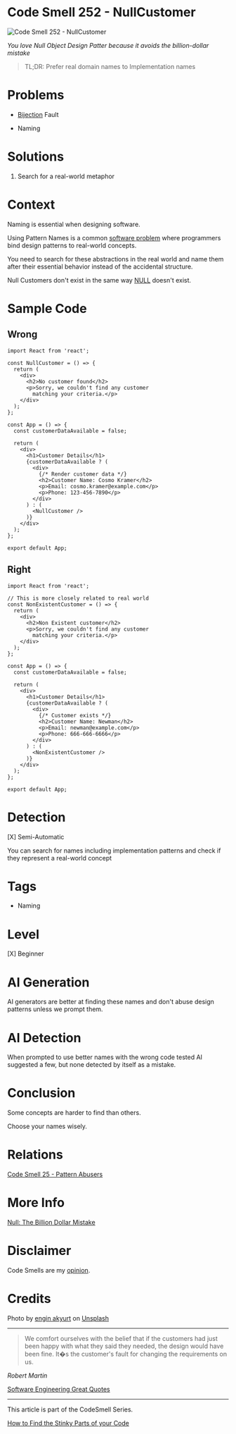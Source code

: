 # Code Smell 252 - NullCustomer
            
![Code Smell 252 - NullCustomer](Code%20Smell%20252%20-%20NullCustomer.jpg)

*You love Null Object Design Patter because it avoids the billion-dollar mistake*

> TL;DR: Prefer real domain names to Implementation names

# Problems

- [Bijection](https://github.com/mcsee/Software-Design-Articles/tree/main/Articles/Theory/The%20One%20and%20Only%20Software%20Design%20Principle/readme.md) Fault

- Naming

# Solutions

1. Search for a real-world metaphor

# Context

Naming is essential when designing software.

Using Pattern Names is a common [software problem](https://github.com/mcsee/Software-Design-Articles/tree/main/Articles/Code%20Smells/Code%20Smell%2025%20-%20Pattern%20Abusers/readme.md) where programmers bind design patterns to real-world concepts.

You need to search for these abstractions in the real world and name them after their essential behavior instead of the accidental structure.

Null Customers don't exist in the same way [NULL](https://github.com/mcsee/Software-Design-Articles/tree/main/Articles/Theory/Null%20-%20The%20Billion%20Dollar%20Mistake/readme.md) doesn't exist.

# Sample Code

## Wrong

<!-- [Gist Url](https://gist.github.com/mcsee/b13e79a85fdd706f17dfff192a8a4b6f) -->

```react
import React from 'react';

const NullCustomer = () => {
  return (
    <div>
      <h2>No customer found</h2>
      <p>Sorry, we couldn't find any customer 
        matching your criteria.</p>
    </div>
  );
};

const App = () => { 
  const customerDataAvailable = false;

  return (
    <div>
      <h1>Customer Details</h1>
      {customerDataAvailable ? (
        <div>
          {/* Render customer data */}
          <h2>Customer Name: Cosmo Kramer</h2>
          <p>Email: cosmo.kramer@example.com</p>
          <p>Phone: 123-456-7890</p>
        </div>
      ) : (
        <NullCustomer />
      )}
    </div>
  );
};

export default App;
```

## Right

<!-- [Gist Url](https://gist.github.com/mcsee/15f41dcd4d4f1c89e8b31348d6649740) -->

```react
import React from 'react';

// This is more closely related to real world
const NonExistentCustomer = () => {
  return (
    <div>
      <h2>Non Existent customer</h2>
      <p>Sorry, we couldn't find any customer 
        matching your criteria.</p>
    </div>
  );
};

const App = () => { 
  const customerDataAvailable = false;

  return (
    <div>
      <h1>Customer Details</h1>
      {customerDataAvailable ? (
        <div>
          {/* Customer exists */}
          <h2>Customer Name: Newman</h2>
          <p>Email: newman@example.com</p>
          <p>Phone: 666-666-6666</p>
        </div>
      ) : (
        <NonExistentCustomer />
      )}
    </div>
  );
};

export default App;
```

# Detection

[X] Semi-Automatic 

You can search for names including implementation patterns and check if they represent a real-world concept

# Tags

- Naming 

# Level

[X] Beginner

# AI Generation

AI generators are better at finding these names and don't abuse design patterns unless we prompt them.

# AI Detection

When prompted to use better names with the wrong code tested AI suggested a few, but none detected by itself as a mistake.

# Conclusion

Some concepts are harder to find than others.

Choose your names wisely.

# Relations

[Code Smell 25 - Pattern Abusers](https://github.com/mcsee/Software-Design-Articles/tree/main/Articles/Code%20Smells/Code%20Smell%2025%20-%20Pattern%20Abusers/readme.md)

# More Info

[Null: The Billion Dollar Mistake](https://github.com/mcsee/Software-Design-Articles/tree/main/Articles/Theory/Null%20-%20The%20Billion%20Dollar%20Mistake/readme.md)

# Disclaimer

Code Smells are my [opinion](https://github.com/mcsee/Software-Design-Articles/tree/main/Articles/Blogging/I%20Wrote%20More%20than%2090%20Articles%20on%202021%20Here%20is%20What%20I%20Learned/readme.md).

# Credits

Photo by [engin akyurt](https://unsplash.com/@enginakyurt) on [Unsplash](https://unsplash.com/photos/two-black-and-white-folding-chairs-on-beach-during-daytime-2-eCuma3qO0)
    
* * *

> We comfort ourselves with the belief that if the customers had just been happy with what they said they needed, the design would have been fine. It�s the customer's fault for changing the requirements on us.

_Robert Martin_
  
[Software Engineering Great Quotes](https://github.com/mcsee/Software-Design-Articles/tree/main/Articles/Quotes/Software%20Engineering%20Great%20Quotes/readme.md)

* * *

This article is part of the CodeSmell Series.

[How to Find the Stinky Parts of your Code](https://github.com/mcsee/Software-Design-Articles/tree/main/Articles/Code%20Smells/How%20to%20Find%20the%20Stinky%20parts%20of%20your%20Code/readme.md)